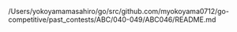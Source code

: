 /Users/yokoyamamasahiro/go/src/github.com/myokoyama0712/go-competitive/past_contests/ABC/040-049/ABC046/README.md